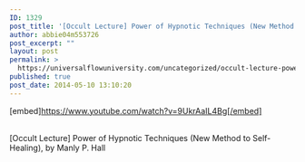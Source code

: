```yaml
---
ID: 1329
post_title: '[Occult Lecture] Power of Hypnotic Techniques (New Method to Self-Healing)'
author: abbie04m553726
post_excerpt: ""
layout: post
permalink: >
  https://universalflowuniversity.com/uncategorized/occult-lecture-power-of-hypnotic-techniques-new-method-to-self-healing/
published: true
post_date: 2014-05-10 13:10:20
---
```

[embed]https://www.youtube.com/watch?v=9UkrAaIL4Bg[/embed]</br></br>
<p>[Occult Lecture] Power of Hypnotic Techniques (New Method to Self-Healing), by Manly P. Hall</p>